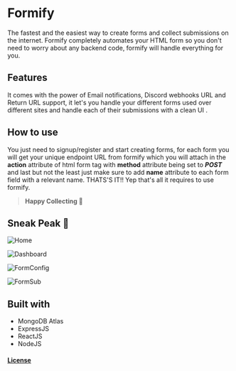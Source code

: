 
# Formify
The fastest and the easiest way to create forms and collect submissions on the internet.
Formify completely automates your HTML form 
so you don't need to worry about any backend code,
formify will handle everything for you.

## Features
It comes with the power of Email notifications, Discord webhooks URL and Return URL support, it let's you handle your different forms used over different sites and handle each of their submissions with a clean UI .

## How to use 
You just need to signup/register and start creating forms, 
for each form you will get your unique endpoint URL from formify which you will attach in the **action** attribute of html form tag
with **method** attribute being set to ***POST*** and last but not the least just make sure to add **name** attribute to each form field with a relevant name.
THATS'S IT!! Yep that's all it requires to use formify.

> **Happy Collecting 🥳**


## Sneak Peak 👀

![Home](https://user-images.githubusercontent.com/51208270/148282556-8d2b606e-3fe2-4d0c-b82e-70680da4016e.PNG)

![Dashboard](https://user-images.githubusercontent.com/51208270/148284704-f80c07e8-193c-49a7-bf87-5e2312073cbb.PNG)

![FormConfig](https://user-images.githubusercontent.com/51208270/148284836-265a1960-329a-497b-bdac-a77a69e2f708.PNG)

![FormSub](https://user-images.githubusercontent.com/51208270/148284943-3f8a6022-df7a-435e-a9cd-9558f76cbaf5.PNG)



## Built with
* MongoDB Atlas
* ExpressJS
* ReactJS
* NodeJS

#### [License](https://github.com/tarunfy/formify/blob/main/LICENSE)


